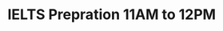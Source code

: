 # IELTS Prepration 11AM to 12PM

<!-- - ## Week 

   1. [Day 1]()
   2. [Day 2](https://www.facebook.com/watch/?v=526809663376500)
   3. [Day 3]()
   4. [Day 4]()
   5. [Day 5]() -->

<!-- - ## Week 

   1. [Day 1]()
   2. [Day 2]()
   3. [Day 3]()
   4. [Day 4]()
   5. [Day 5]() -->